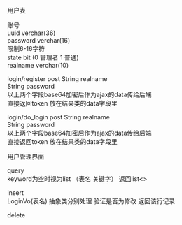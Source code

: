 
用户表


账号<br/>
uuid verchar(36)<br/>
password verchar(16)<br/>
限制6-16字符<br/>
state bit (0 管理者 1 普通)<br/>
realname verchar(10)<br/>


login/register
post
String realname<br/>
String password<br/>
以上两个字段base64加密后作为ajax的data传给后端<br/>
直接返回token
放在结果类的data字段里

login/do_login
post
String realname<br/>
String password<br/>
以上两个字段base64加密后作为ajax的data传给后端<br/>
直接返回token
放在结果类的data字段里

用户管理界面<br/>

query<br/>
keyword为空时视为list
（表名 关键字）
返回list<>


insert<br/>
LoginVo(表名) 抽象类分别处理
验证是否为修改
返回该行记录


delete<br/>



